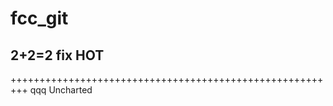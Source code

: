 # fcc_git
2+2=2
fix
HOT
--------------------------
+++++++++++++++++++++++++++++++++++++++++++++++++++++++++
qqq
Uncharted
